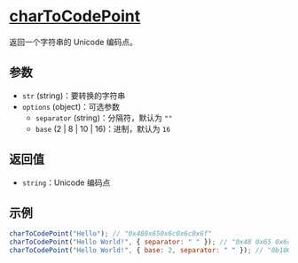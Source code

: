 # [charToCodePoint](../../../src/string//chartocodepoint.ts)

返回一个字符串的 Unicode 编码点。

## 参数

- `str` (string)：要转换的字符串
- `options` (object)：可选参数
  - `separator` (string)：分隔符，默认为 `""`
  - `base` (2 | 8 | 10 | 16)：进制，默认为 `16`

## 返回值

- `string`：Unicode 编码点

## 示例

```js
charToCodePoint("Hello"); // "0x480x650x6c0x6c0x6f"
charToCodePoint("Hello World!", { separator: " " }); // "0x48 0x65 0x6c 0x6c 0x6f 0x20 0x57 0x6f 0x72 0x6c 0x64 0x21"
charToCodePoint("Hello World!", { base: 2, separator: " " }); // "0b1001000 0b1100101 0b1101100 0b1101100 0b1101111 0b100000 0b1010111 0b1101111 0b1110010 0b1101100 0b1100100 0b100001"
```
